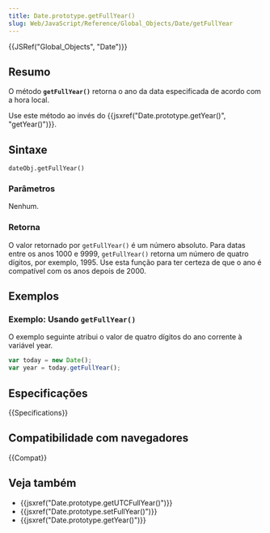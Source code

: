 ```yaml
---
title: Date.prototype.getFullYear()
slug: Web/JavaScript/Reference/Global_Objects/Date/getFullYear
---
```


{{JSRef("Global_Objects", "Date")}}

## Resumo

O método **`getFullYear()`** retorna o ano da data especificada de acordo com a hora local.

Use este método ao invés do {{jsxref("Date.prototype.getYear()", "getYear()")}}.

## Sintaxe

```
dateObj.getFullYear()
```

### Parâmetros

Nenhum.

### Retorna

O valor retornado por `getFullYear()` é um número absoluto. Para datas entre os anos 1000 e 9999, `getFullYear()` retorna um número de quatro dígitos, por exemplo, 1995. Use esta função para ter certeza de que o ano é compatível com os anos depois de 2000.

## Exemplos

### Exemplo: Usando `getFullYear()`

O exemplo seguinte atribui o valor de quatro dígitos do ano corrente à variável year.

```js
var today = new Date();
var year = today.getFullYear();
```

## Especificações

{{Specifications}}

## Compatibilidade com navegadores

{{Compat}}

## Veja também

- {{jsxref("Date.prototype.getUTCFullYear()")}}
- {{jsxref("Date.prototype.setFullYear()")}}
- {{jsxref("Date.prototype.getYear()")}}
